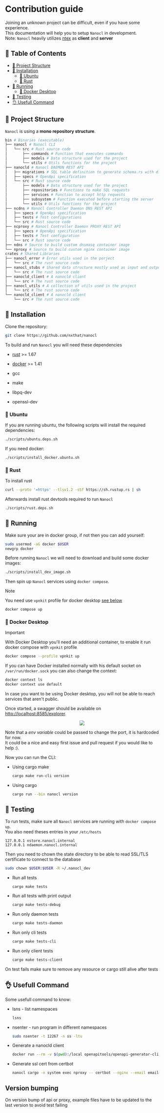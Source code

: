# Contribution guide

Joining an unknown project can be difficult, even if you have some experience.<br />
This documentation will help you to setup `Nanocl` in development.<br />
Note: `Nanocl` heavily utilizes [ntex](https://ntex.rs) as **client** and **server**

## 📙 Table of Contents

* [📁 Project Structure](#-project-structure)
* [💾 Installation](#-installation)
  * [🐧 Ubuntu](#-ubuntu)
  * [🦀 Rust](#-rust)
* [🏃 Running](#-running)
  * [🐋 Docker Desktop](#-docker-desktop)
* [🧪 Testing](#-testing)
* [👌 Usefull Command](#-usefull-command)

## 📁 Project Structure

`Nanocl` is using a **mono repository structure**.<br />

```sh
bin # Binaries (executable)
├── nanocl # Nanocl CLI
│   └── src # Rust source code
│       ├── commands # Function that executes commands
│       ├── models # Data structure used for the project
│       └── utils # Utils functions for the project
├── nanocld # Nanocl DAEMON REST API
│   ├── migrations # SQL table definition to generate schema.rs with diesel
│   ├── specs # OpenApi specification
│   └── src # Rust source code
│       ├── models # Data structure used for the project
│       ├── repositories # Functions to make SQL requests
│       ├── services # Function to accept http requests
│       ├── subsystem # Function executed before starting the server
│       └── utils # Utils functions for the project
├── ncdns # Nanocl Controller Daemon DNS REST API
│   ├── specs # OpenApi specification
│   ├── tests # Test configurations
│   └── src # Rust source code
├── ncproxy # Nanocl Controller Daemon PROXY REST API
│   ├── specs # OpenApi specification
│   ├── tests # Test configuration
│   └── src # Rust source code
├── ndns # Source to build custom dnsmasq container image
└── nproxy # Source to build custom nginx container image
crates # Shared Libraries
├── nanocl_error # Error utils used in the porject
│   └── src # The rust source code
├── nanocl_stubs # Shared data structure mostly used as input and output of the DAEMON
│   └── src # The rust source code
├── nanocld_client # A nanocld client
│   └── src # The rust source code
├── nanocl_utils # A collection of utils used in the project
│   └── src # The rust source code
└── nanocld_client # A nanocld client
    └── src # The rust source code
```

## 💾 Installation

Clone the repository:

```sh
git clone https://github.com/nxthat/nanocl
```

To build and run `Nanocl` you will need these dependencies

* [rust](https://www.rust-lang.org) >= 1.67
* [docker](https://www.docker.com) >= 1.41

* gcc
* make
* libpq-dev
* openssl-dev

### 🐧 Ubuntu

If you are running ubuntu, the following scripts will install the required dependencies:

```sh
./scripts/ubuntu.deps.sh
```

If you need docker:

```sh
./scripts/install_docker.ubuntu.sh
```

### 🦀 Rust

To install rust

```sh
curl --proto '=https' --tlsv1.2 -sSf https://sh.rustup.rs | sh
```

Afterwards install rust devtools required to run `Nanocl`

```sh
./scripts/rust.deps.sh
```

## 🏃 Running

Make sure your are in docker group, if not then you can add yourself:

```sh
sudo usermod -aG docker $USER
newgrp docker
```

Before running `Nanocl` we will need to download and build some docker images:

```sh
./scripts/install_dev_image.sh
```

Then spin up `Nanocl` services using `docker compose`.

> [!NOTE]
> You need use `vpnkit` profile for docker desktop [see below](#docker-desktop)

```sh
docker compose up
```

### 🐋 Docker Desktop

> [!IMPORTANT]
> With Docker Desktop you'll need an additional container, to enable it run docker compose with `vpnkit` profile
> ```sh
> docker compose --profile vpnkit up
> ```

If you can have Docker installed normally with his default socket on `/var/run/docker.sock` you can also change the context:

```sh
docker context ls
docker context use default
```

In case you want to be using Docker desktop, you will not be able to reach services that aren't public.

Once started, a swagger should be available on [http://localhost:8585/explorer](http://localhost:8585/explorer).

<div align="center">
  <img src="./doc/swagger.png" />
</div>

Note that a _env variable_ could be passed to change the port, it is hardcoded for now.<br />
It could be a nice and easy first issue and pull request if you would like to help :).

Now you can run the CLI:

- Using cargo make

  ```sh
  cargo make run-cli version
  ```

- Using cargo

  ```sh
  cargo run --bin nanocl version
  ```

## 🧪 Testing

To run tests, make sure all `Nanocl` services are running with `docker compose up`.<br/>
You also need theses entries in your `/etc/hosts`

```
127.0.0.1 nstore.nanocl.internal
127.0.0.1 ndaemon.nanocl.internal
```

Then you need to chown the state directory to be able to read SSL/TLS certificate to connect to the database

```sh
sudo chown $USER:$USER -R ~/.nanocl_dev
```

- Run all tests

  ```sh
  cargo make tests
  ```

- Run all tests with print output

  ```sh
  cargo make tests-debug
  ```

- Run only daemon tests

  ```sh
  cargo make tests-daemon
  ```

- Run only cli tests

  ```sh
  cargo make tests-cli
  ```

- Run only client tests
  ```sh
  cargo make tests-client
  ```

On test fails make sure to remove any resource or cargo still alive after tests

## 👌 Usefull Command

Some usefull command to know:

- lsns - list namespaces

  ```sh
  lsns
  ```

- nsenter - run program in different namespaces

  ```sh
  sudo nsenter -t 12267 -n ss -ltu
  ```

- Generate a nanocld client

  ```sh
  docker run --rm -v $(pwd):/local openapitools/openapi-generator-cli generate -g rust -i /local/specs/v1/swagger.json -o /local/client
  ```

- Generate ssl cert from certbot
  ```sh
  nanocl cargo -n system exec nproxy -- certbot --nginx --email email@email.com --agree-tos -d your-domain.com
  ```

## Version bumping

On version bump of api or proxy, example files have to be updated to the last version to avoid test failing
